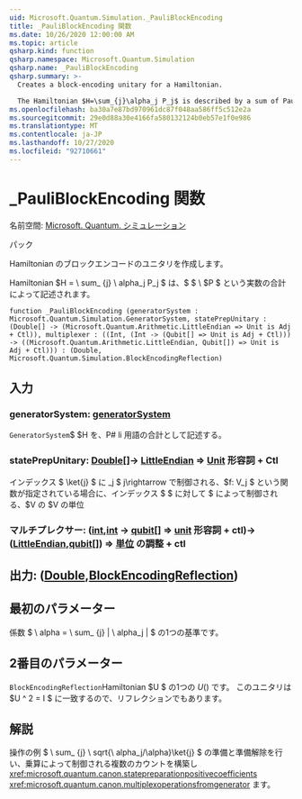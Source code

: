 ```yaml
---
uid: Microsoft.Quantum.Simulation._PauliBlockEncoding
title: _PauliBlockEncoding 関数
ms.date: 10/26/2020 12:00:00 AM
ms.topic: article
qsharp.kind: function
qsharp.namespace: Microsoft.Quantum.Simulation
qsharp.name: _PauliBlockEncoding
qsharp.summary: >-
  Creates a block-encoding unitary for a Hamiltonian.

  The Hamiltonian $H=\sum_{j}\alpha_j P_j$ is described by a sum of Pauli terms $P_j$, each with real coefficient $\alpha_j$.
ms.openlocfilehash: ba30a7e87bd970961dc87f048aa586ff5c512e2a
ms.sourcegitcommit: 29e0d88a30e4166fa580132124b0eb57e1f0e986
ms.translationtype: MT
ms.contentlocale: ja-JP
ms.lasthandoff: 10/27/2020
ms.locfileid: "92710661"
---
```

# <a name="_pauliblockencoding-function"></a>_PauliBlockEncoding 関数

名前空間: [Microsoft. Quantum. シミュレーション](xref:Microsoft.Quantum.Simulation)

パック [](https://nuget.org/packages/)


Hamiltonian のブロックエンコードのユニタリを作成します。

Hamiltonian $H = \ sum_ {j} \ alpha_j P_j $ は、$ $ \ $P $ という実数の合計によって記述されます。

```qsharp
function _PauliBlockEncoding (generatorSystem : Microsoft.Quantum.Simulation.GeneratorSystem, statePrepUnitary : (Double[] -> (Microsoft.Quantum.Arithmetic.LittleEndian => Unit is Adj + Ctl)), multiplexer : ((Int, (Int -> (Qubit[] => Unit is Adj + Ctl))) -> ((Microsoft.Quantum.Arithmetic.LittleEndian, Qubit[]) => Unit is Adj + Ctl))) : (Double, Microsoft.Quantum.Simulation.BlockEncodingReflection)
```


## <a name="input"></a>入力

### <a name="generatorsystem--generatorsystem"></a>generatorSystem: [generatorSystem](xref:Microsoft.Quantum.Simulation.GeneratorSystem)

`GeneratorSystem`$ $H を、P# li 用語の合計として記述する。


### <a name="stateprepunitary--double---littleendian--unit-adj--ctl"></a>statePrepUnitary: [Double](xref:microsoft.quantum.lang-ref.double)[]-> [LittleEndian](xref:Microsoft.Quantum.Arithmetic.LittleEndian) => [Unit](xref:microsoft.quantum.lang-ref.unit) 形容詞 + Ctl

インデックス $ \ket{j} $ に _j $ j\rightarrow で制御される、$f: V_j $ という関数が指定されている場合に、インデックス $ $ に対して $ によって制御される、$V の $V の単位


### <a name="multiplexer--intint---qubit--unit-adj--ctl---littleendianqubit--unit-adj--ctl"></a>マルチプレクサー: ([int](xref:microsoft.quantum.lang-ref.int),[int](xref:microsoft.quantum.lang-ref.int) -> [qubit](xref:microsoft.quantum.lang-ref.qubit)[] => [unit](xref:microsoft.quantum.lang-ref.unit) 形容詞 + ctl)-> ([LittleEndian](xref:Microsoft.Quantum.Arithmetic.LittleEndian),[qubit](xref:microsoft.quantum.lang-ref.qubit)[]) => [単位](xref:microsoft.quantum.lang-ref.unit) の調整 + ctl





## <a name="output--doubleblockencodingreflection"></a>出力: ([Double](xref:microsoft.quantum.lang-ref.double),[BlockEncodingReflection](xref:Microsoft.Quantum.Simulation.BlockEncodingReflection))

## <a name="first-parameter"></a>最初のパラメーター

係数 $ \ alpha = \ sum_ {j} | \ alpha_j | $ の1つの基準です。

## <a name="second-parameter"></a>2番目のパラメーター

`BlockEncodingReflection`Hamiltonian $U $ の1つの $U ($) です。 このユニタリは $U ^ 2 = I $ に一致するので、リフレクションでもあります。

## <a name="remarks"></a>解説

操作の例 $ \ sum_ {j} \ sqrt{\ alpha_j/\alpha}\ket{j} $ の準備と準備解除を行い、乗算によって制御される複数のカウントを構築し <xref:microsoft.quantum.canon.statepreparationpositivecoefficients> <xref:microsoft.quantum.canon.multiplexoperationsfromgenerator> ます。